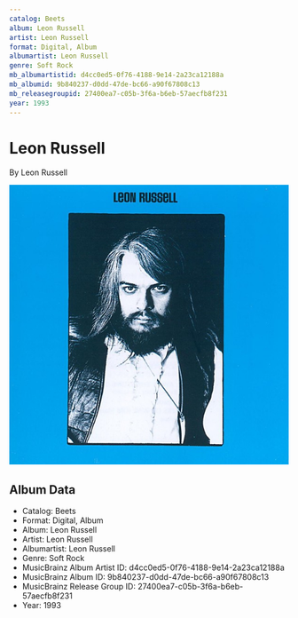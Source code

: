```yaml
---
catalog: Beets
album: Leon Russell
artist: Leon Russell
format: Digital, Album
albumartist: Leon Russell
genre: Soft Rock
mb_albumartistid: d4cc0ed5-0f76-4188-9e14-2a23ca12188a
mb_albumid: 9b840237-d0dd-47de-bc66-a90f67808c13
mb_releasegroupid: 27400ea7-c05b-3f6a-b6eb-57aecfb8f231
year: 1993
---
```


# Leon Russell

By Leon Russell

![](../../assets/beetscovers/Leon_Russell-Leon_Russell.jpg)

## Album Data

- Catalog: Beets
- Format: Digital, Album
- Album: Leon Russell
- Artist: Leon Russell
- Albumartist: Leon Russell
- Genre: Soft Rock
- MusicBrainz Album Artist ID: d4cc0ed5-0f76-4188-9e14-2a23ca12188a
- MusicBrainz Album ID: 9b840237-d0dd-47de-bc66-a90f67808c13
- MusicBrainz Release Group ID: 27400ea7-c05b-3f6a-b6eb-57aecfb8f231
- Year: 1993

